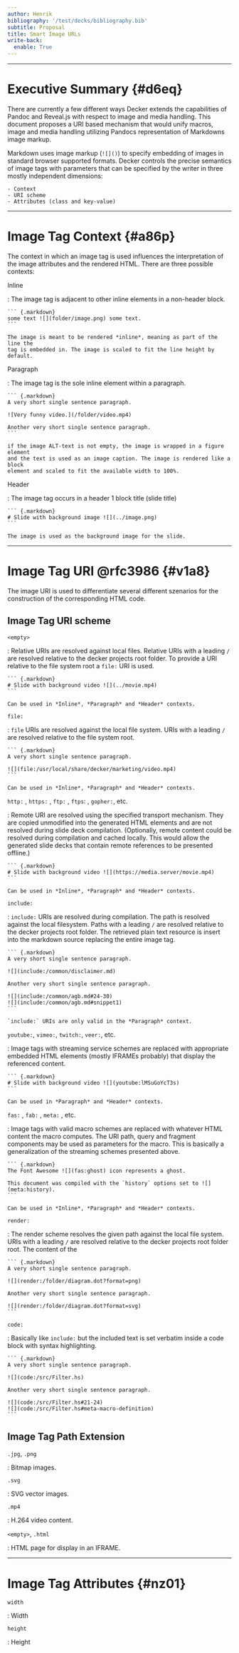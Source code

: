 ```yaml
---
author: Henrik
bibliography: '/test/decks/bibliography.bib'
subtitle: Proposal
title: Smart Image URLs
write-back:
  enable: True
---
```


--------------------------------------------------------------------------------

# Executive Summary {#d6eq}

There are currently a few different ways Decker extends the capabilities of
Pandoc and Reveal.js with respect to image and media handling. This document
proposes a URI based mechanism that would unify macros, image and media handling
utilizing Pandocs representation of Markdowns image markup.

Markdown uses image markup (`![]()`) to specify embedding of images in standard
browser supported formats. Decker controls the precise semantics of image tags
with parameters that can be specified by the writer in three mostly independent
dimensions:

    - Context
    - URI scheme 
    - Attributes (class and key-value)

--------------------------------------------------------------------------------

# Image Tag Context {#a86p}

The context in which an image tag is used influences the interpretation of the
image attributes and the rendered HTML. There are three possible contexts:

Inline

:   The image tag is adjacent to other inline elements in a non-header block.

    ``` {.markdown}
    some text ![](folder/image.png) some text.
    ```

    The image is meant to be rendered *inline*, meaning as part of the line the
    tag is embedded in. The image is scaled to fit the line height by default.

Paragraph

:   The image tag is the sole inline element within a paragraph.

    ``` {.markdown}
    A very short single sentence paragraph.

    ![Very funny video.](/folder/video.mp4)

    Another very short single sentence paragraph.
    ```

    if the image ALT-text is not empty, the image is wrapped in a figure element
    and the text is used as an image caption. The image is rendered like a block
    element and scaled to fit the available width to 100%.

Header

:   The image tag occurs in a header 1 block title (slide title)

    ``` {.markdown}
    # Slide with background image ![](../image.png)
    ```

    The image is used as the background image for the slide.

--------------------------------------------------------------------------------

# Image Tag URI @rfc3986 {#v1a8}

The image URI is used to differentiate several different szenarios for the
construction of the corresponding HTML code.

## Image Tag URI scheme

`<empty>`

:   Relative URIs are resolved against local files. Relative URIs with a leading
    `/` are resolved relative to the decker projects root folder. To provide a
    URI relative to the file system root a `file:` URI is used.

    ``` {.markdown}
    # Slide with background video ![](../movie.mp4)
    ```

    Can be used in *Inline*, *Paragraph* and *Header* contexts.

`file:`

:   `file` URIs are resolved against the local file system. URIs with a leading
    `/` are resolved relative to the file system root.

    ``` {.markdown}
    A very short single sentence paragraph.

    ![](file:/usr/local/share/decker/marketing/video.mp4)
    ```

    Can be used in *Inline*, *Paragraph* and *Header* contexts.

`http:` , `https:` , `ftp:` , `ftps`: , `gopher:`, etc.

:   Remote URI are resolved using the specified transport mechanism. They are
    copied unmodified into the generated HTML elements and are not resolved
    during slide deck compilation. (Optionally, remote content could be resolved
    during compilation and cached locally. This would allow the generated slide
    decks that contain remote references to be presented offline.)

    ``` {.markdown}
    # Slide with background video ![](https://media.server/movie.mp4)
    ```

    Can be used in *Inline*, *Paragraph* and *Header* contexts.

`include:`

:   `include:` URIs are resolved during compilation. The path is resolved
    against the local filesystem. Paths with a leading `/` are resolved relative
    to the decker projects root folder. The retrieved plain text resource is
    insert into the markdown source replacing the entire image tag.

    ``` {.markdown}
    A very short single sentence paragraph.

    ![](include:/common/disclaimer.md)

    Another very short single sentence paragraph.

    ![](include:/common/agb.md#24-30)
    ![](include:/common/agb.md#snippet1)
    ```

    `include:` URIs are only valid in the *Paragraph* context.

`youtube:`, `vimeo:`, `twitch:`, `veer:`, etc.

:   Image tags with streaming service schemes are replaced with appropriate
    embedded HTML elements (mostly IFRAMEs probably) that display the referenced
    content.

    ``` {.markdown}
    # Slide with background video ![](youtube:lMSuGoYcT3s)
    ```

    Can be used in *Paragraph* and *Header* contexts.

`fas:` , `fab:` , `meta:` , etc.

:   Image tags with valid macro schemes are replaced with whatever HTML content
    the macro computes. The URI path, query and fragment components may be used
    as parameters for the macro. This is basically a generalization of the
    streaming schemes presented above.

    ``` {.markdown}
    The Font Awesome ![](fas:ghost) icon represents a ghost.

    This document was compiled with the `history` options set to ![](meta:history).
    ```

    Can be used in *Inline*, *Paragraph* and *Header* contexts.

`render:`

:   The render scheme resolves the given path against the local file system.
    URIs with a leading `/` are resolved relative to the decker projects root
    folder root. The content of the

    ``` {.markdown}
    A very short single sentence paragraph.

    ![](render:/folder/diagram.dot?format=png)

    Another very short single sentence paragraph.

    ![](render:/folder/diagram.dot?format=svg)
    ```

`code:`

:   Basically like `include:` but the included text is set verbatim inside a
    code block with syntax highlighting.

    ``` {.markdown}
    A very short single sentence paragraph.

    ![](code:/src/Filter.hs)

    Another very short single sentence paragraph.

    ![](code:/src/Filter.hs#21-24)
    ![](code:/src/Filter.hs#meta-macro-definition)
    ```

## Image Tag Path Extension

`.jpg`, `.png`

:   Bitmap images.

`.svg`

:   SVG vector images.

`.mp4`

:   H.264 video content.

`<empty>`, `.html`

:   HTML page for display in an IFRAME.

--------------------------------------------------------------------------------

# Image Tag Attributes {#nz01}

`width`

:   Width

`height`

:   Height
